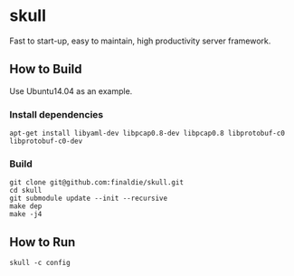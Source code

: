 skull
=====

Fast to start-up, easy to maintain, high productivity server framework.

## How to Build
Use Ubuntu14.04 as an example.

### Install dependencies
```
apt-get install libyaml-dev libpcap0.8-dev libpcap0.8 libprotobuf-c0 libprotobuf-c0-dev
```

### Build
```
git clone git@github.com:finaldie/skull.git
cd skull
git submodule update --init --recursive
make dep
make -j4
```

## How to Run
```
skull -c config
```
